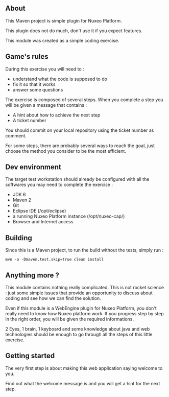 
## About

This Maven project is simple plugin for Nuxeo Platform.

This plugin does not do much, don't use it if you expect features.

This module was created as a simple coding exercise.

## Game's rules

During this exercise you will need to :

 - understand what the code is supposed to do
 - fix it so that it works
 - answer some questions

The exercise is composed of several steps.
When you complete a step you will be given a message that contains :

 - A hint about how to achieve the next step
 - A ticket number

You should commit on your local repository using the ticket number as comment.

For some steps, there are probably several ways to reach the goal, just choose the method you consider to be the most efficient.


## Dev environment

The target test workstation should already be configured with all the softwares you may need to complete the exercise :

 * JDK 6
 * Maven 2
 * Git
 * Eclipse IDE (/opt/eclipse)
 * a running Nuxeo Platform instance (/opt/nuxeo-cap/)
 * Browser and Internet access

## Building

Since this is a Maven project, to run the build without the tests, simply run :

    mvn -o -Dmaven.test.skip=true clean install

## Anything more ?

This module contains nothing really complicated.
This is not rocket science : just some simple issues that provide an opportunity to discuss about coding and see how we can find the solution.

Even if this module is a WebEngine plugin for Nuxeo Platform, you don't really need to know how Nuxeo platform work.
If you progress step by step in the right order, you will be given the required informations.

2 Eyes, 1 brain, 1 keyboard and some knowledge about java and web technologies should be enough to go through all the steps of this little exercise.

## Getting started

The very first step is about making this web application saying welcome to you.

Find out what the welcome message is and you will get a hint for the next step.


